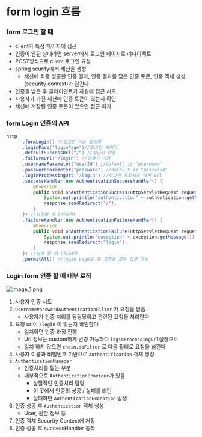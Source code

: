 # form login 흐름

### form 로그인 할 때

* client가 특정 페이지에 접근
* 인증이 안된 상태라면 server에서 로그인 페이지로 리다이랙트
* POST방식으로 client 로그인 요청
* spring scurity에서 세션을 생성
    * 세션에 최종 성공한 인증 결과, 인증 결과를 담은 인증 토큰, 인증 객체 생성(security context)가 담긴다
* 인증을 받은 후 클라이언트가 자원에 접근 시도
* 사용자가 가진 세션에 인증 토큰이 있는지 확인
* 세션에 저장된 인증 토큰이 있으면 접근 허가

###  form Login 인증의 API

```java
http
      .formLogin() //로그인 기능 활성화
      .loginPage("loginPage")//로그인 페이지
      .defaultSuccessUrl("/") //성공시 이동
      .failureUrl("/login") //실패시 이동
      .usernameParameter("userId") //default is "username"
      .passwordParameter("password") //default is "password"
      .loginProcessingUrl("/login") //로그인 프로세스 액션 url
      .successHandler(new AuthenticationSuccessHandler() {
          @Override
          public void onAuthenticationSuccess(HttpServletRequest request, HttpServletResponse response, Authentication authentication) throws IOException, ServletException {
              System.out.println("authentication" + authentication.getName());
              response.sendRedirect("/");
          }
      }) //성공할 때 (커스텀)
      .failureHandler(new AuthenticationFailureHandler() {
          @Override
          public void onAuthenticationFailure(HttpServletRequest request, HttpServletResponse response, AuthenticationException exception) throws IOException, ServletException {
              System.out.println("exception" + exception.getMessage());
              response.sendRedirect("login");
          }
      }) //실패 할 때 (커스텀)
      .permitAll() //login page로 온 요청은 모두 접근 가능
```



### Login form 인증 할 때 내부 로직
![image_1.png](image_1.png)
1. 사용자 인증 시도
2. `UsernamePasswordAuthenticationFilter` 가 요청을 받음
    * 사용자가 인증 처리를 담당당하고 관련된 요청을 처리한다
3. 요청 url이 `/login` 이 맞는지 확인한다
    * 일치하면 인증 과정 진행
    * Url 정보는 custom하게 변경 가능하다 `loginProcessingUrl`설정으로
    * 일치 하지 않으면 `chain.doFilter` 로 다음 필터로 요청을 넘긴다
4. 사용자 이름과 비밀번호 기반으로 `Authentification` 객체 생성
5. `AuthenticationManager`
    * 인증처리를 맡는 부분
    * 내부적으로 `AuthenticationProvider`가 있음
        * 실질적인 인증처리 담당
        * 이 곳에서 인증의 성공 / 실패를 리턴
        * 실패하면 `AuthenticationException` 발생
6. 인증 성공 후 `Authentication` 객체 생성
    * User, 권한 정보 등
7. 인증 객체 Security Context에 저장
8. 인증 성공 후 successHandler 동작

